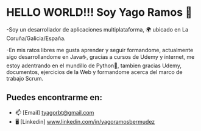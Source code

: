# HELLO WORLD!!! Soy Yago Ramos 👋

-Soy un desarrollador de aplicaciones multiplataforma, 🌍 ubicado en La Coruña/Galicia/España.    
     
-En mis ratos libres me gusta aprender y seguir formandome, actualmente sigo desarrollandome en Java☕, gracias a cursos de Udemy y internet, me estoy adentrando en el mundillo de Python🐍, tambien gracias Udemy, documentos, ejercicios de la Web y formandome acerca del marco de trabajo Scrum.   
     

## Puedes encontrarme en: 
- 📫 [Email] tyagorbt@gmail.com
- 🖥️ [Linkedin] www.linkedin.com/in/yagoramosbermudez
